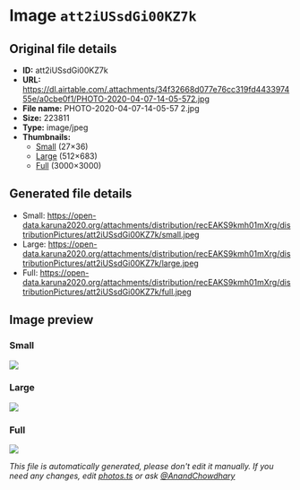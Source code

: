 # Image `att2iUSsdGi00KZ7k`

## Original file details

- **ID:** att2iUSsdGi00KZ7k
- **URL:** https://dl.airtable.com/.attachments/34f32668d077e76cc319fd443397455e/a0cbe0f1/PHOTO-2020-04-07-14-05-572.jpg
- **File name:** PHOTO-2020-04-07-14-05-57 2.jpg
- **Size:** 223811
- **Type:** image/jpeg
- **Thumbnails:**
  - [Small](https://dl.airtable.com/.attachmentThumbnails/5c2b00ab88d3aa89935cf5b9f71ec746/aa591604) (27×36)
  - [Large](https://dl.airtable.com/.attachmentThumbnails/35c018ded1b726edcfa77f96358757da/65bb192c) (512×683)
  - [Full](https://dl.airtable.com/.attachmentThumbnails/7f935fd5717bd5568cb0a2e47119b586/71ff073a) (3000×3000)

## Generated file details

- Small: https://open-data.karuna2020.org/attachments/distribution/recEAKS9kmh01mXrg/distributionPictures/att2iUSsdGi00KZ7k/small.jpeg
- Large: https://open-data.karuna2020.org/attachments/distribution/recEAKS9kmh01mXrg/distributionPictures/att2iUSsdGi00KZ7k/large.jpeg
- Full: https://open-data.karuna2020.org/attachments/distribution/recEAKS9kmh01mXrg/distributionPictures/att2iUSsdGi00KZ7k/full.jpeg

## Image preview

### Small

![](https://open-data.karuna2020.org/attachments/distribution/recEAKS9kmh01mXrg/distributionPictures/att2iUSsdGi00KZ7k/small.jpeg)

### Large

![](https://open-data.karuna2020.org/attachments/distribution/recEAKS9kmh01mXrg/distributionPictures/att2iUSsdGi00KZ7k/large.jpeg)

### Full

![](https://open-data.karuna2020.org/attachments/distribution/recEAKS9kmh01mXrg/distributionPictures/att2iUSsdGi00KZ7k/full.jpeg)

_This file is automatically generated, please don't edit it manually. If you need any changes, edit [photos.ts](/photos.ts) or ask [@AnandChowdhary](https://github.com/AnandChowdhary)_
